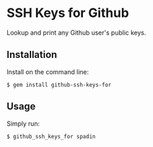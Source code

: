 # SSH Keys for Github

Lookup and print any Github user's public keys.

## Installation

Install on the command line:

    $ gem install github-ssh-keys-for

## Usage

Simply run:

    $ github_ssh_keys_for spadin
